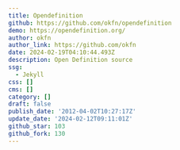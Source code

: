 ```yaml
---
title: Opendefinition
github: https://github.com/okfn/opendefinition
demo: https://opendefinition.org/
author: okfn
author_link: https://github.com/okfn
date: 2024-02-19T04:10:44.493Z
description: Open Definition source
ssg:
  - Jekyll
css: []
cms: []
category: []
draft: false
publish_date: '2012-04-02T10:27:17Z'
update_date: '2024-02-12T09:11:01Z'
github_star: 103
github_fork: 130
---
```

